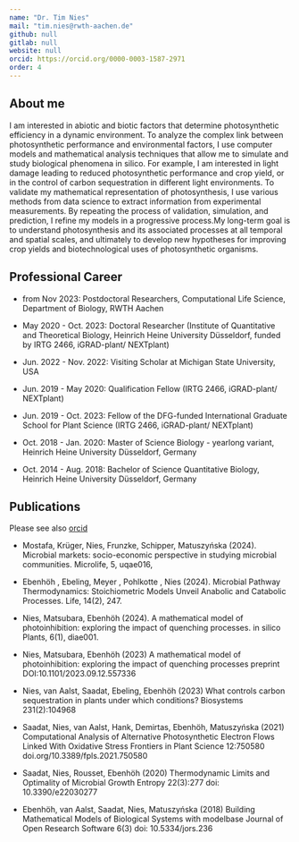 ```yaml
---
name: "Dr. Tim Nies"
mail: "tim.nies@rwth-aachen.de"
github: null
gitlab: null
website: null
orcid: https://orcid.org/0000-0003-1587-2971
order: 4
---
```



## About me

I am interested in abiotic and biotic factors that determine photosynthetic efficiency in a dynamic environment. To analyze the complex link between photosynthetic performance and environmental factors, I use computer models and mathematical analysis techniques that allow me to simulate and study biological phenomena in silico. For example, I am interested in light damage leading to reduced photosynthetic performance and crop yield, or in the control of carbon sequestration in different light environments. To validate my mathematical representation of photosynthesis, I use various methods from data science to extract information from experimental measurements. By repeating the process of validation, simulation, and prediction, I refine my models in a progressive process.My long-term goal is to understand photosynthesis and its associated processes at all temporal and spatial scales, and ultimately to develop new hypotheses for improving crop yields and biotechnological uses of photosynthetic organisms.

## Professional Career

- from Nov 2023: Postdoctoral Researchers, Computational Life Science, Department of Biology, RWTH Aachen

- May 2020 - Oct. 2023: Doctoral Researcher (Institute of Quantitative and Theoretical Biology, Heinrich Heine University Düsseldorf, funded by IRTG 2466, iGRAD-plant/ NEXTplant)

- Jun. 2022 - Nov. 2022: Visiting Scholar at Michigan State University, USA

- Jun. 2019 - May 2020: Qualification Fellow (IRTG 2466, iGRAD-plant/ NEXTplant)

- Jun. 2019 - Oct. 2023: Fellow of the DFG-funded International Graduate School for Plant Science (IRTG 2466, iGRAD-plant/ NEXTplant)

- Oct. 2018 - Jan. 2020: Master of Science Biology - yearlong variant, Heinrich Heine University Düsseldorf, Germany

- Oct. 2014 - Aug. 2018: Bachelor of Science Quantitative Biology, Heinrich Heine University Düsseldorf, Germany 


## Publications

Please see also [orcid](https://orcid.org/0000-0003-1587-2971)

- Mostafa, Krüger, Nies, Frunzke, Schipper, Matuszyńska (2024). Microbial markets: socio-economic
perspective in studying microbial communities. Microlife, 5, uqae016,

- Ebenhöh , Ebeling, Meyer , Pohlkotte , Nies (2024). Microbial Pathway Thermodynamics:
Stoichiometric Models Unveil Anabolic and Catabolic Processes. Life, 14(2), 247.

- Nies, Matsubara, Ebenhöh (2024). A mathematical model of photoinhibition: exploring the impact of
quenching processes. in silico Plants, 6(1), diae001.

- Nies, Matsubara, Ebenhöh (2023) A mathematical model of photoinhibition: exploring the impact of quenching processes preprint DOI:10.1101/2023.09.12.557336

- Nies, van Aalst, Saadat, Ebeling, Ebenhöh (2023) What controls carbon sequestration in plants under which conditions? Biosystems 231(2):104968

- Saadat, Nies, van Aalst, Hank, Demirtas, Ebenhöh, Matuszyńska (2021) Computational Analysis of Alternative Photosynthetic Electron Flows Linked With Oxidative Stress Frontiers in Plant Science 12:750580 doi.org/10.3389/fpls.2021.750580

- Saadat, Nies, Rousset, Ebenhöh (2020) Thermodynamic Limits and Optimality of Microbial Growth Entropy 22(3):277 doi: 10.3390/e22030277

- Ebenhöh, van Aalst, Saadat, Nies, Matuszyńska (2018) Building Mathematical Models of Biological Systems with modelbase Journal of Open Research Software 6(3) doi: 10.5334/jors.236

